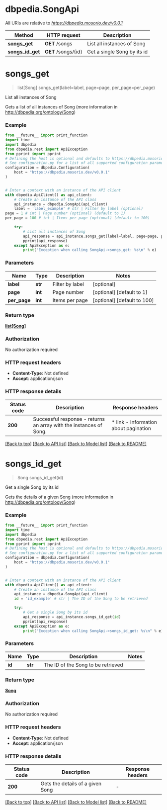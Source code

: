 # dbpedia.SongApi

All URIs are relative to *https://dbpedia.mosorio.dev/v0.0.1*

Method | HTTP request | Description
------------- | ------------- | -------------
[**songs_get**](SongApi.md#songs_get) | **GET** /songs | List all instances of Song
[**songs_id_get**](SongApi.md#songs_id_get) | **GET** /songs/{id} | Get a single Song by its id


# **songs_get**
> list[Song] songs_get(label=label, page=page, per_page=per_page)

List all instances of Song

Gets a list of all instances of Song (more information in http://dbpedia.org/ontology/Song)

### Example

```python
from __future__ import print_function
import time
import dbpedia
from dbpedia.rest import ApiException
from pprint import pprint
# Defining the host is optional and defaults to https://dbpedia.mosorio.dev/v0.0.1
# See configuration.py for a list of all supported configuration parameters.
configuration = dbpedia.Configuration(
    host = "https://dbpedia.mosorio.dev/v0.0.1"
)


# Enter a context with an instance of the API client
with dbpedia.ApiClient() as api_client:
    # Create an instance of the API class
    api_instance = dbpedia.SongApi(api_client)
    label = 'label_example' # str | Filter by label (optional)
page = 1 # int | Page number (optional) (default to 1)
per_page = 100 # int | Items per page (optional) (default to 100)

    try:
        # List all instances of Song
        api_response = api_instance.songs_get(label=label, page=page, per_page=per_page)
        pprint(api_response)
    except ApiException as e:
        print("Exception when calling SongApi->songs_get: %s\n" % e)
```

### Parameters

Name | Type | Description  | Notes
------------- | ------------- | ------------- | -------------
 **label** | **str**| Filter by label | [optional] 
 **page** | **int**| Page number | [optional] [default to 1]
 **per_page** | **int**| Items per page | [optional] [default to 100]

### Return type

[**list[Song]**](Song.md)

### Authorization

No authorization required

### HTTP request headers

 - **Content-Type**: Not defined
 - **Accept**: application/json

### HTTP response details
| Status code | Description | Response headers |
|-------------|-------------|------------------|
**200** | Successful response - returns an array with the instances of Song. |  * link - Information about pagination <br>  |

[[Back to top]](#) [[Back to API list]](../README.md#documentation-for-api-endpoints) [[Back to Model list]](../README.md#documentation-for-models) [[Back to README]](../README.md)

# **songs_id_get**
> Song songs_id_get(id)

Get a single Song by its id

Gets the details of a given Song (more information in http://dbpedia.org/ontology/Song)

### Example

```python
from __future__ import print_function
import time
import dbpedia
from dbpedia.rest import ApiException
from pprint import pprint
# Defining the host is optional and defaults to https://dbpedia.mosorio.dev/v0.0.1
# See configuration.py for a list of all supported configuration parameters.
configuration = dbpedia.Configuration(
    host = "https://dbpedia.mosorio.dev/v0.0.1"
)


# Enter a context with an instance of the API client
with dbpedia.ApiClient() as api_client:
    # Create an instance of the API class
    api_instance = dbpedia.SongApi(api_client)
    id = 'id_example' # str | The ID of the Song to be retrieved

    try:
        # Get a single Song by its id
        api_response = api_instance.songs_id_get(id)
        pprint(api_response)
    except ApiException as e:
        print("Exception when calling SongApi->songs_id_get: %s\n" % e)
```

### Parameters

Name | Type | Description  | Notes
------------- | ------------- | ------------- | -------------
 **id** | **str**| The ID of the Song to be retrieved | 

### Return type

[**Song**](Song.md)

### Authorization

No authorization required

### HTTP request headers

 - **Content-Type**: Not defined
 - **Accept**: application/json

### HTTP response details
| Status code | Description | Response headers |
|-------------|-------------|------------------|
**200** | Gets the details of a given Song |  -  |

[[Back to top]](#) [[Back to API list]](../README.md#documentation-for-api-endpoints) [[Back to Model list]](../README.md#documentation-for-models) [[Back to README]](../README.md)

